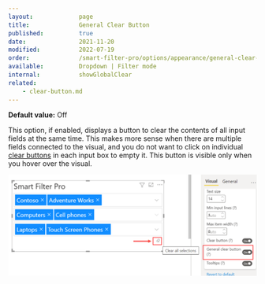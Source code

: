 ```yaml
---
layout:             page
title:              General Clear Button
published:          true
date:               2021-11-20
modified:           2022-07-19
order:              /smart-filter-pro/options/appearance/general-clear-button
available:          Dropdown | Filter mode
internal:           showGlobalClear
related:
    - clear-button.md
---
```

 
**Default value:** Off

This option, if enabled, displays a button to clear the contents of all input fields at the same time. This makes more sense when there are multiple fields connected to the visual, and you do not want to click on individual [clear buttons](clear-button.md) in each input box to empty it. This button is visible only when you hover over the visual.  

<img src="images/appearance-general-clear.png" width="550"> 